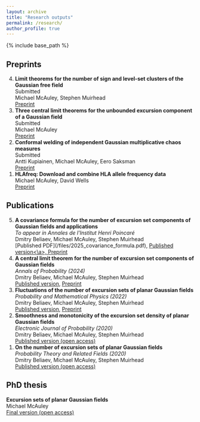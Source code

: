 ```yaml
---
layout: archive
title: "Research outputs"
permalink: /research/
author_profile: true
---
```


<!--{% if site.author.googlescholar %}
  <div class="wordwrap">You can also find my articles on <a href="{{site.author.googlescholar}}">my Google Scholar profile</a>.</div>
{% endif %}-->

{% include base_path %}

<!--{% for post in site.publications reversed %}
  {% include archive-single.html %}
{% endfor %}-->


## Preprints
<ol reversed>
  <li><b>Limit theorems for the number of sign and level-set clusters of the Gaussian free field</b><br>
          Submitted<br>
          Michael McAuley, Stephen Muirhead<br>
          <a href = "https://doi.org/10.48550/arXiv.2501.14707">Preprint</a></li>
  <li><b>Three central limit theorems for the unbounded excursion component of a Gaussian field</b><br>
          Submitted<br>
          Michael McAuley<br>
          <a href = "https://doi.org/10.48550/arXiv.2403.03033">Preprint</a></li>
  <li><b>Conformal welding of independent Gaussian multiplicative chaos measures</b><br>
          Submitted<br>
          Antti Kupiainen, Michael McAuley, Eero Saksman<br>
          <a href = "https://arxiv.org/abs/2305.18062">Preprint</a></li>
  <li><b>HLAfreq: Download and combine HLA allele frequency data</b><br>
          Michael McAuley, David Wells<br>
          <a href = "https://doi.org/10.1101/2023.09.15.557761">Preprint</a></li>
</ol>

## Publications
<ol reversed>
  <li><b>A covariance formula for the number of excursion set components of Gaussian fields and applications</b><br>
      <i>To appear in Annales de l'Institut Henri Poincaré</i><br>
      Dmitry Beliaev, Michael McAuley, Stephen Muirhead<br>
      [Published PDF](/files/2025_covariance_formula.pdf), <a href = "https://doi.org/10.1214/23-AIHP1430">Published version<\a>, <a href = "https://arxiv.org/abs/2303.07823">Preprint</a></li>
  <li><b>A central limit theorem for the number of excursion set components of Gaussian fields</b><br>
      <i>Annals of Probability (2024)</i><br>
      Dmitry Beliaev, Michael McAuley, Stephen Muirhead<br>
      <a href = "https://doi.org/10.1214/23-AOP1672">Published version</a>, <a href = "https://arxiv.org/abs/2205.09085">Preprint</a></li>
  <li><b>Fluctuations of the number of excursion sets of planar Gaussian fields</b><br>
      <i>Probability and Mathematical Physics (2022)</i><br>
      Dmitry Beliaev, Michael McAuley, Stephen Muirhead<br>
      <a href = "https://doi.org/10.2140/pmp.2022.3.105">Published version</a>, <a href = "https://arxiv.org/abs/1908.10708">Preprint</a></li>
  <li><b>Smoothness and monotonicity of the excursion set density of planar Gaussian fields</b><br>
      <i>Electronic Journal of Probability (2020)</i><br>
      Dmitry Beliaev, Michael McAuley, Stephen Muirhead<br>
      <a href = "http://dx.doi.org/10.1214/20-EJP470">Published version (open access)</a></li>
  <li><b>On the number of excursion sets of planar Gaussian fields</b><br>
      <i>Probability Theory and Related Fields (2020)</i><br>
      Dmitry Beliaev, Michael McAuley, Stephen Muirhead<br>
      <a href = "http://dx.doi.org/10.1007/s00440-020-00984-9">Published version (open access)</a></li>
</ol>

## PhD thesis
**Excursion sets of planar Gaussian fields**\
Michael McAuley\
[Final version (open access)](https://ora.ox.ac.uk/objects/uuid:d2b5d7c7-c5e6-4386-9a9b-cc1ecdfc2420)